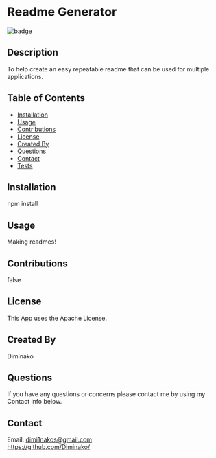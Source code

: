 # Readme Generator  
![badge](https://img.shields.io/static/v1?label=License&message=Apache&color=blue)  
## Description  
To help create an easy repeatable readme that can be used for multiple applications.  
## Table of Contents  
* [Installation](#installation)  
* [Usage](#usage)  
* [Contributions](#contributions)  
* [License](#license)  
* [Created By](#created)  
* [Questions](#questions)  
* [Contact](#contact)  
* [Tests](#tests)  
## Installation  
npm install  
## Usage  
Making readmes!  
## Contributions  
false  
## License  
This App uses the Apache License.  
## Created By  
Diminako  
## Questions  
If you have any questions or concerns please contact me by using my Contact info below.  
## Contact  
Email: dimi1nakos@gmail.com  
https://github.com/Diminako/  
